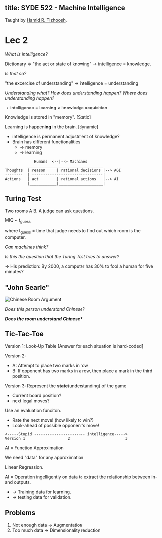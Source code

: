 title: SYDE 522 - Machine Intelligence
---

Taught by [Hamid R. Tizhoosh](https://uwaterloo.ca/systems-design-engineering/profile/tizhoosh).

# Lec 2
*What is intelligence?*

Dictionary => "the act or state of knowing" -> intelligence = knowledge.

*Is that so?*

"the excercise of understanding" -> intelligence = understanding

*Understanding what? How does understanding happen? Where does understanding happen?*

-> intelligence = learning &ne; knowledge acquisition

Knowledge is stored in "memory". [Static]

Learning is happen<b>ing</b> in the brain. [dynamic]

* intelligence is permanent adjustment of knowledge?
* Brain has different functionalities
    * -> memory
    * -> learning

```
             Humans  <--|--> Machines
          __________________________________
Thoughts  | reason     | rational decisions |--> AGI
--------  | --------------------------------|
Actions   | act        | rational actions   |--> AI
          |____________|____________________|
```


## Turing Test

Two rooms A B. A judge can ask questions.

MIQ ~ t<sub>guess</sub>

where t<sub>guess</sub> = time that judge needs to find out which room is the computer.

*Can machines think?*

*Is this the question that the Turing Test tries to answer?*

-> His prediction: By 2000, a computer has 30% to fool a human for five minutes?

## "John Searle"

![Chinese Room Argument](https://miro.medium.com/max/348/0*zA6_zLOjyt0zDeQG)

*Does this person understand Chinese?*

***Does the room understand Chinese?***

## Tic-Tac-Toe
Version 1: Look-Up Table  [Answer for each situation is hard-coded]

Version 2:
- A: Attempt to place two marks in row
- B: If opponent has two marks in a row, then place a mark in the third position.

Version 3: Represent the **state**(understanding) of the game
- Current board position?
- next legal moves?

Use an evaluation funciton.
- Rate the next move! (how likely to win?)
- Look-ahead of possible opponent's move!


```
<-----Stupid ----------------------- intelligence----->
Version 1                   2                         3
```

AI = Function Approximation

We need "data" for any approximation

Linear Regression.

AI = Operation ingelligently on data to extract the relationship between in- and outputs.
* -> Training data for learning.
* -> testing data for validation.

## Problems
1. Not enough data -> Augmentation
2. Too much data -> Dimensionality reduction
